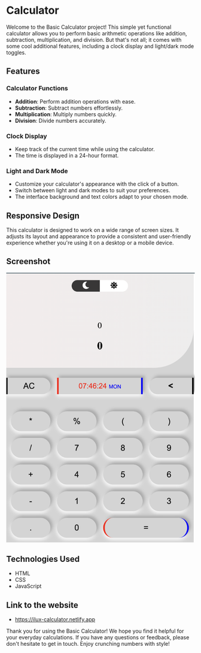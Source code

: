 # Calculator

Welcome to the Basic Calculator project! This simple yet functional calculator allows you to perform basic arithmetic operations like addition, subtraction, multiplication, and division. But that's not all; it comes with some cool additional features, including a clock display and light/dark mode toggles.

## Features

### Calculator Functions

- **Addition**: Perform addition operations with ease.
- **Subtraction**: Subtract numbers effortlessly.
- **Multiplication**: Multiply numbers quickly.
- **Division**: Divide numbers accurately.

### Clock Display

- Keep track of the current time while using the calculator.
- The time is displayed in a 24-hour format.

### Light and Dark Mode

- Customize your calculator's appearance with the click of a button.
- Switch between light and dark modes to suit your preferences.
- The interface background and text colors adapt to your chosen mode.

## Responsive Design

This calculator is designed to work on a wide range of screen sizes. It adjusts its layout and appearance to provide a consistent and user-friendly experience whether you're using it on a desktop or a mobile device.

## Screenshot

![Calculator image](/calculator-image.png)

## Technologies Used

- HTML
- CSS
- JavaScript

## Link to the website

- https://ilux-calculator.netlify.app

Thank you for using the Basic Calculator! We hope you find it helpful for your everyday calculations. If you have any questions or feedback, please don't hesitate to get in touch. Enjoy crunching numbers with style!
